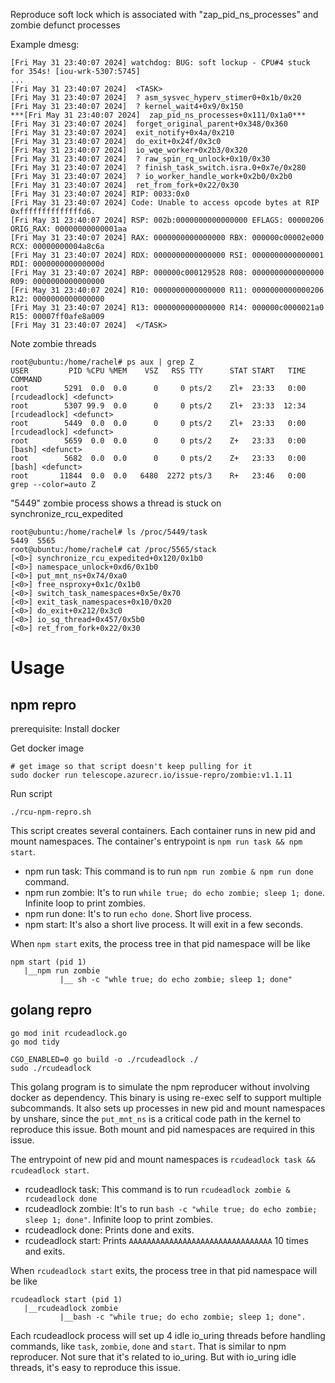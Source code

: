 Reproduce soft lock which is associated with "zap_pid_ns_processes" and zombie defunct processes

Example dmesg:
```
[Fri May 31 23:40:07 2024] watchdog: BUG: soft lockup - CPU#4 stuck for 354s! [iou-wrk-5307:5745] 
...
[Fri May 31 23:40:07 2024]  <TASK>
[Fri May 31 23:40:07 2024]  ? asm_sysvec_hyperv_stimer0+0x1b/0x20
[Fri May 31 23:40:07 2024]  ? kernel_wait4+0x9/0x150
***[Fri May 31 23:40:07 2024]  zap_pid_ns_processes+0x111/0x1a0***
[Fri May 31 23:40:07 2024]  forget_original_parent+0x348/0x360
[Fri May 31 23:40:07 2024]  exit_notify+0x4a/0x210
[Fri May 31 23:40:07 2024]  do_exit+0x24f/0x3c0
[Fri May 31 23:40:07 2024]  io_wqe_worker+0x2b3/0x320
[Fri May 31 23:40:07 2024]  ? raw_spin_rq_unlock+0x10/0x30
[Fri May 31 23:40:07 2024]  ? finish_task_switch.isra.0+0x7e/0x280
[Fri May 31 23:40:07 2024]  ? io_worker_handle_work+0x2b0/0x2b0
[Fri May 31 23:40:07 2024]  ret_from_fork+0x22/0x30
[Fri May 31 23:40:07 2024] RIP: 0033:0x0
[Fri May 31 23:40:07 2024] Code: Unable to access opcode bytes at RIP 0xffffffffffffffd6.
[Fri May 31 23:40:07 2024] RSP: 002b:0000000000000000 EFLAGS: 00000206 ORIG_RAX: 00000000000001aa
[Fri May 31 23:40:07 2024] RAX: 0000000000000000 RBX: 000000c00002e000 RCX: 00000000004a8c6a
[Fri May 31 23:40:07 2024] RDX: 0000000000000000 RSI: 0000000000000001 RDI: 000000000000000d
[Fri May 31 23:40:07 2024] RBP: 000000c000129528 R08: 0000000000000000 R09: 0000000000000000
[Fri May 31 23:40:07 2024] R10: 0000000000000000 R11: 0000000000000206 R12: 0000000000000000
[Fri May 31 23:40:07 2024] R13: 0000000000000000 R14: 000000c0000021a0 R15: 00007ff0afe8a009
[Fri May 31 23:40:07 2024]  </TASK>

```
Note zombie threads
```
root@ubuntu:/home/rachel# ps aux | grep Z
USER         PID %CPU %MEM    VSZ   RSS TTY      STAT START   TIME COMMAND
root        5291  0.0  0.0      0     0 pts/2    Zl+  23:33   0:00 [rcudeadlock] <defunct>
root        5307 99.9  0.0      0     0 pts/2    Zl+  23:33  12:34 [rcudeadlock] <defunct>
root        5449  0.0  0.0      0     0 pts/2    Zl+  23:33   0:00 [rcudeadlock] <defunct>
root        5659  0.0  0.0      0     0 pts/2    Z+   23:33   0:00 [bash] <defunct>
root        5682  0.0  0.0      0     0 pts/2    Z+   23:33   0:00 [bash] <defunct>
root       11844  0.0  0.0   6480  2272 pts/3    R+   23:46   0:00 grep --color=auto Z
```
"5449" zombie process shows a thread is stuck on synchronize_rcu_expedited
```
root@ubuntu:/home/rachel# ls /proc/5449/task
5449  5565
root@ubuntu:/home/rachel# cat /proc/5565/stack
[<0>] synchronize_rcu_expedited+0x120/0x1b0
[<0>] namespace_unlock+0xd6/0x1b0
[<0>] put_mnt_ns+0x74/0xa0
[<0>] free_nsproxy+0x1c/0x1b0
[<0>] switch_task_namespaces+0x5e/0x70
[<0>] exit_task_namespaces+0x10/0x20
[<0>] do_exit+0x212/0x3c0
[<0>] io_sq_thread+0x457/0x5b0
[<0>] ret_from_fork+0x22/0x30 
```

# Usage
## npm repro
prerequisite: Install docker

Get docker image
```
# get image so that script doesn't keep pulling for it
sudo docker run telescope.azurecr.io/issue-repro/zombie:v1.1.11
```
Run script
```
./rcu-npm-repro.sh
```
This script creates several containers. Each container runs in new pid and mount namespaces. The container's entrypoint is `npm run task && npm start`.
- npm run task: This command is to run `npm run zombie & npm run done` command.
- npm run zombie: It's to run `while true; do echo zombie; sleep 1; done`. Infinite loop to print zombies.
- npm run done: It's to run `echo done`. Short live process.
- npm start: It's also a short live process. It will exit in a few seconds.

When `npm start` exits, the process tree in that pid namespace will be like
```
npm start (pid 1)
   |__npm run zombie
           |__ sh -c "whle true; do echo zombie; sleep 1; done"
```
## golang repro
```
go mod init rcudeadlock.go
go mod tidy

CGO_ENABLED=0 go build -o ./rcudeadlock ./
sudo ./rcudeadlock
```
This golang program is to simulate the npm reproducer without involving docker as dependency. This binary is using re-exec self to support multiple subcommands. It  also sets up processes in new pid and mount namespaces by unshare, since the `put_mnt_ns` is a critical code path in the kernel to reproduce this issue. Both mount and pid namespaces are required in this issue.

The entrypoint of new pid and mount namespaces is `rcudeadlock task && rcudeadlock start`.
- rcudeadlock task: This command is to run `rcudeadlock zombie & rcudeadlock done`
- rcudeadlock zombie: It's to run `bash -c "while true; do echo zombie; sleep 1; done"`. Infinite loop to print zombies.
- rcudeadlock done: Prints done and exits.
- rcudeadlock start: Prints `AAAAAAAAAAAAAAAAAAAAAAAAAAAAAAAA` 10 times and exits.

When `rcudeadlock start` exits, the process tree in that pid namespace will be like
```
rcudeadlock start (pid 1)
   |__rcudeadlock zombie
           |__bash -c "while true; do echo zombie; sleep 1; done".
```

Each rcudeadlock process will set up 4 idle io_uring threads before handling commands, like `task`, `zombie`, `done` and `start`. That is similar to npm reproducer. Not sure that it's related to io_uring. But with io_uring idle threads, it's easy to reproduce this issue.
